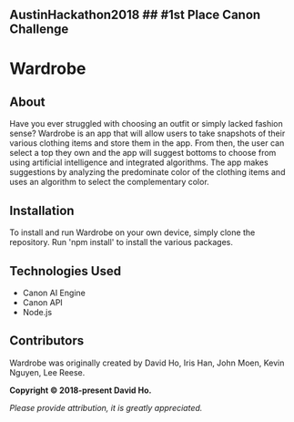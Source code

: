 ## AustinHackathon2018 ## #1st Place Canon Challenge

# Wardrobe

## About

Have you ever struggled with choosing an outfit or simply lacked fashion sense? 
Wardrobe is an app that will allow users to take snapshots of their various clothing items and store them in the app. From then, the user can select a top they own and the app will suggest bottoms to choose from using artificial intelligence and integrated algorithms.
The app makes suggestions by analyzing the predominate color of the clothing items and uses an algorithm to select the complementary color.

## Installation

To install and run Wardrobe on your own device, simply clone the repository. Run 'npm install' to install the various packages.

## Technologies Used

- Canon AI Engine
- Canon API
- Node.js

## Contributors

Wardrobe was originally created by David Ho, Iris Han, John Moen, Kevin Nguyen, Lee Reese.

**Copyright &copy; 2018-present David Ho.**

*Please provide attribution, it is greatly appreciated.*
